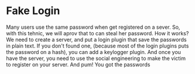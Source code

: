 # Fake Login
Many users use the same password when get registered on a sever.
So, with this tehnic, we will aprov that to can steal her password.
How it works?
We need to create a server, and put a login plugin that save the passwords in plain text.
If you don't found one, (because most of the login plugins puts the password on a hash), you can add a keylogger plugin.
And once you have the server, you need to use the social engineering to make the victim to register on your server.
And pum! You got the passwords
